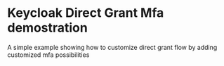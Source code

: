 # Keycloak Direct Grant Mfa demostration

A simple example showing how to customize direct grant flow by adding customized mfa possibilities

